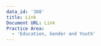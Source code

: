 ```yaml
---
data_id: '308'
title: Link
Document URL: Link
Practice Area:
  - 'Education, Gender and Youth'
---
```

